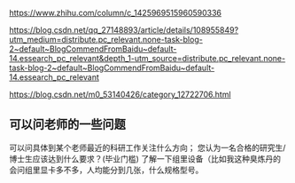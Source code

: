 https://www.zhihu.com/column/c_1425969515960590336

https://blog.csdn.net/qq_27148893/article/details/108955849?utm_medium=distribute.pc_relevant.none-task-blog-2~default~BlogCommendFromBaidu~default-14.essearch_pc_relevant&depth_1-utm_source=distribute.pc_relevant.none-task-blog-2~default~BlogCommendFromBaidu~default-14.essearch_pc_relevant

https://blog.csdn.net/m0_53140426/category_12722706.html
## 可以问老师的一些问题
可以问具体到某个老师最近的科研工作关注什么方向；
您认为一名合格的研究生/ 博士生应该达到什么要求？(毕业门槛)
了解一下组里设备（比如我这种臭炼丹的会问组里显卡多不多，人均能分到几张，什么规格型号。





